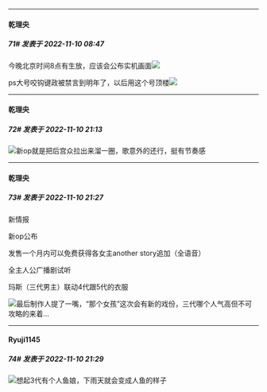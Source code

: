 

*****

####  乾理央  
##### 71#       发表于 2022-11-10 08:47

今晚北京时间8点有生放，应该会公布实机画面<img src="https://static.saraba1st.com/image/smiley/face2017/009.gif" referrerpolicy="no-referrer">

ps大号咬钩键政被禁言到明年了，以后用这个号顶楼<img src="https://static.saraba1st.com/image/smiley/face2017/068.png" referrerpolicy="no-referrer">



*****

####  乾理央  
##### 72#       发表于 2022-11-10 21:13

<img src="https://static.saraba1st.com/image/smiley/face2017/067.png" referrerpolicy="no-referrer">新op就是把后宫众拉出来溜一圈，歌意外的还行，挺有节奏感



*****

####  乾理央  
##### 73#       发表于 2022-11-10 21:27

新情报

新op公布

发售一个月内可以免费获得各女主another story追加（全语音）

全主人公广播剧试听

玛斯（三代男主）联动4代跟5代的衣服

<img src="https://static.saraba1st.com/image/smiley/face2017/009.gif" referrerpolicy="no-referrer">最后制作人提了一嘴，“那个女孩”这次会有新的戏份，三代哪个人气高但不可攻略的来着...

*****

####  Ryuji1145  
##### 74#       发表于 2022-11-10 21:29

<img src="https://static.saraba1st.com/image/smiley/face2017/009.gif" referrerpolicy="no-referrer">想起3代有个人鱼娘，下雨天就会变成人鱼的样子

